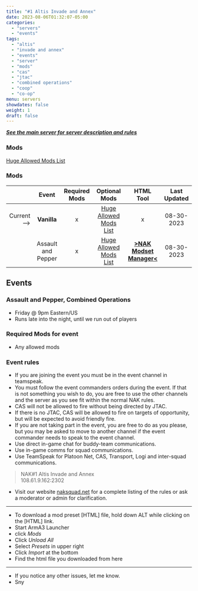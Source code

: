 ```yaml
---
title: "#1 Altis Invade and Annex"
date: 2023-08-06T01:32:07-05:00
categories:
  - "servers"
  - "events"
tags:
  - "altis"
  - "invade and annex"
  - "events"
  - "server"
  - "mods"
  - "cas"
  - "jtac"
  - "combined operations"
  - "coop"
  - "co-op"
menu: servers
showdates: false
weight: 1
draft: false
---
```

[***See the main server for server description and rules***](https://www.naksquad.net/servers/ourservers/)
<!-- more -->
### Mods
[Huge Allowed Mods List](https://www.naksquad.net/mods/approved-mods/)

<!-- Table Generator https://www.tablesgenerator.com/markdown_tables -->
<!-- Table data importer https://anywaydata.com/app# -->
### Mods
|| **Event** | **Required Mods** | **Optional Mods** | **HTML Tool** | **Last Updated** |
|---:|:---:|:---:|:---:|:---:|:---:|
| Current--> | **Vanilla** | x | [Huge Allowed Mods List](https://www.naksquad.net/mods/approved-mods/) | x | 08-30-2023 |
|| Assault and Pepper | x | [Huge Allowed Mods List](https://www.naksquad.net/mods/approved-mods/) | [**>NAK Modset Manager<**](https://dell-wsl.rove-minor.ts.net/?nak1_saltnpepper=450814997,333310405,1638341685,2060770170*,2034363662*,1804716719*,1598735666*,1538673636*,772802287*,423344798*,2480263219*,2467589125*,825179978*,925018569*,570118882*,825172265*,1486853849*,2257686620*) | 08-30-2023 |

## Events

### Assault and Pepper, Combined Operations
- Friday @ 9pm Eastern/US
- Runs late into the night, until we run out of players

### Required Mods for event

- Any allowed mods

### Event rules

- If you are joining the event you must be in the event channel in teamspeak.
- You must follow the event commanders orders during the event. If that is not something you wish to do, you are free to use the other channels and the server as you see fit within the normal NAK rules.
- CAS will not be allowed to fire without being directed by JTAC.
- If there is no JTAC, CAS will be allowed to fire on targets of opportunity, but will be expected to avoid friendly fire.
- If you are not taking part in the event, you are free to do as you please, but you may be asked to move to another channel if the event commander needs to speak to the event channel.
- Use direct in-game chat for buddy-team communications.
- Use in-game comms for squad communications.
- Use TeamSpeak for Platoon Net, CAS, Transport, Logi and inter-squad communications.

> NAK#1 Altis Invade and Annex \
108.61.9.162:2302

- Visit our website [naksquad.net](https://naksquad.net) for a complete listing of the rules or ask a moderator or admin for clarification.
---
- To download a mod preset [HTML] file, hold down ALT while clicking on the [HTML] link.
- Start ArmA3 Launcher
- click <i>Mods</i>
- Click <i>Unload All</i>
- Select <i>Presets</i> in upper right
- Click <i>Import</i> at the bottom
- Find the html file you downloaded from here
---
- If you notice any other issues, let me know.
- Sny